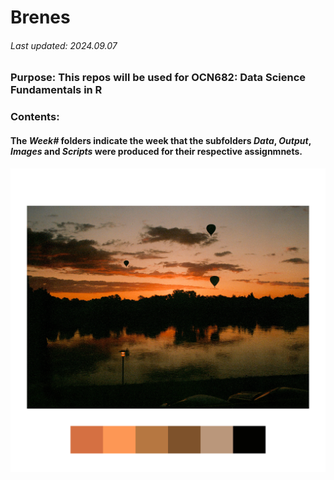 # Brenes
###### Last updated: 2024.09.07
### **Purpose**: This repos will be used for OCN682: Data Science Fundamentals in R

### **Contents**:
#### The _Week#_ folders indicate the week that the subfolders _Data_, _Output_,   _Images_ and _Scripts_ were produced for their respective assignmnets.

![Tip: if you put white borders on your photos it _almost_ makes it look like  you know what you're doing ;)](Week_02/Images/IMG_5203.jpg)

